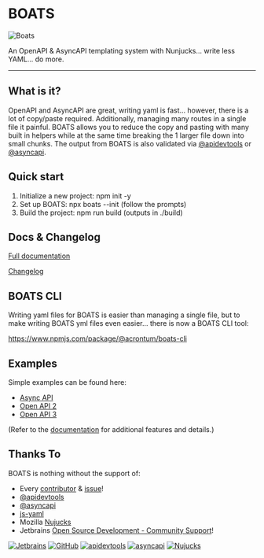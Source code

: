 # BOATS

![Boats](boats.jpg)

An OpenAPI & AsyncAPI templating system with Nunjucks... write less YAML... do more.
___

## What is it?

OpenAPI and AsyncAPI are great, writing yaml is fast... however, there is a lot of copy/paste required. Additionally, managing many routes in a single file it painful. BOATS allows you to reduce the copy and pasting with many built in helpers while at the same time breaking the 1 larger file down into small chunks. The output from BOATS is also validated via [@apidevtools](https://github.com/APIDevTools) or [@asyncapi](https://github.com/asyncapi).

## Quick start
1. Initialize a new project: npm init -y
2. Set up BOATS: npx boats --init (follow the prompts)
3. Build the project: npm run build (outputs in ./build)

## Docs & Changelog
[Full documentation](https://j-d-carmichael.github.io/boats)

[Changelog](https://j-d-carmichael.github.io/boats/#/?id=changelog)

## BOATS CLI

Writing yaml files for BOATS is easier than managing a single file, but to make writing BOATS yml files even easier... there is now a BOATS CLI tool:

https://www.npmjs.com/package/@acrontum/boats-cli

## Examples
Simple examples can be found here:
- [Async API](https://github.com/j-d-carmichael/boats/tree/main/init-files/asyncapi)
- [Open API 2](https://github.com/j-d-carmichael/boats/tree/main/init-files/oa2)
- [Open API 3](https://github.com/j-d-carmichael/boats/tree/master/srcOA3)

(Refer to the [documentation](https://j-d-carmichael.github.io/boats) for additional features and details.)

## Thanks To
BOATS is nothing without the support of:
- Every [contributor](https://github.com/j-d-carmichael/boats/graphs/contributors) & [issue](https://github.com/j-d-carmichael/boats/issues)!
- [@apidevtools](https://github.com/APIDevTools)
- [@asyncapi](https://github.com/asyncapi)
- [js-yaml](https://github.com/nodeca/js-yaml)
- Mozilla [Nujucks](https://github.com/mozilla/nunjucks)
- Jetbrains [Open Source Development - Community Support](https://www.jetbrains.com/community/opensource/#support)!


[![Jetbrains](https://resources.jetbrains.com/storage/products/company/brand/logos/jb_beam.svg)](https://www.jetbrains.com/community/opensource/#support) [![GitHub](https://github.githubassets.com/images/modules/dashboard/onboarding/gh-desktop.png)](https://github.com/) [![apidevtools](https://avatars.githubusercontent.com/u/43750074?s=200&v=4)](https://github.com/APIDevTools) [![asyncapi](https://avatars.githubusercontent.com/u/16401334?s=200&v=4)](https://github.com/asyncapi) [![Nujucks](https://avatars.githubusercontent.com/u/131524?s=200&v=4)](https://github.com/mozilla/nunjucks)

